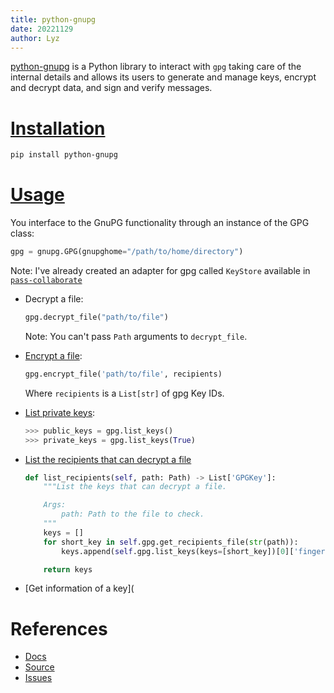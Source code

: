 ```yaml
---
title: python-gnupg
date: 20221129
author: Lyz
---
```


[python-gnupg](https://github.com/vsajip/python-gnupg) is a Python library to
interact with `gpg` taking care of the internal details and allows its users to
generate and manage keys, encrypt and decrypt data, and sign and verify
messages.

# [Installation](https://github.com/vsajip/python-gnupg#installing-from-pypi)

```bash
pip install python-gnupg
```

# [Usage](https://gnupg.readthedocs.io/en/latest/#getting-started)

You interface to the GnuPG functionality through an instance of the GPG class:

```python
gpg = gnupg.GPG(gnupghome="/path/to/home/directory")
```

Note: I've already created an adapter for gpg called `KeyStore` available in [`pass-collaborate`](https://github.com/lyz-code/pass-collaborate)

- Decrypt a file:

  ```python
  gpg.decrypt_file("path/to/file")
  ```

  Note: You can't pass `Path` arguments to `decrypt_file`.

- [Encrypt a file](https://gnupg.readthedocs.io/en/latest/#encryption):

  ```python
  gpg.encrypt_file('path/to/file', recipients)
  ```

  Where `recipients` is a `List[str]` of gpg Key IDs.

- [List private keys](https://gnupg.readthedocs.io/en/latest/index.html?highlight=list%20private#listing-keys):

  ```python
  >>> public_keys = gpg.list_keys()
  >>> private_keys = gpg.list_keys(True)
  ```

- [List the recipients that can decrypt a file](https://docs.red-dove.com/python-gnupg/#finding-the-recipients-for-an-encrypted-message)
  
  ```python
  def list_recipients(self, path: Path) -> List['GPGKey']:
      """List the keys that can decrypt a file.

      Args:
          path: Path to the file to check.
      """
      keys = []
      for short_key in self.gpg.get_recipients_file(str(path)):
          keys.append(self.gpg.list_keys(keys=[short_key])[0]['fingerprint'])

      return keys
  ```

- [Get information of a key](
# References

- [Docs](https://gnupg.readthedocs.io/en/latest/)
- [Source](https://github.com/vsajip/python-gnupg)
- [Issues](https://github.com/vsajip/python-gnupg/issues)
